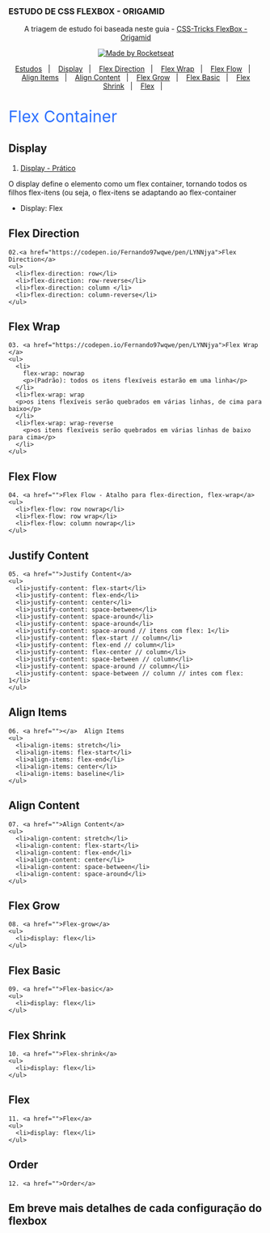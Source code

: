 ### ESTUDO DE CSS FLEXBOX - ORIGAMID


<p align="center">  A triagem de estudo foi baseada neste guia -  
  <a href="https://css-tricks.com/snippets/css/a-guide-to-flexbox/"> CSS-Tricks </a>
  <a href="https://origamid.com/projetos/flexbox-guia-completo/"> FlexBox - Origamid </a>
</p>


<p align="center">
  <a href="#">
    <img alt="Made by Rocketseat" src="https://img.shields.io/badge/Documentação%20by-EstudoFlexBox-%23F8952D">
  </a>
</p>

<p align="center">
  <a href="#estudo-de-hoje---13-de-agosto">Estudos</a>&nbsp;&nbsp;&nbsp;|&nbsp;&nbsp;&nbsp;
  <a href="#display">Display</a>&nbsp;&nbsp;&nbsp;|&nbsp;&nbsp;&nbsp;
  <a href="#flex-direction">Flex Direction</a>&nbsp;&nbsp;&nbsp;|&nbsp;&nbsp;&nbsp;
  <a href="#flew-wrap">Flex Wrap</a>&nbsp;&nbsp;&nbsp;|&nbsp;&nbsp;&nbsp;
  <a href="#flex-flow">Flex Flow</a>&nbsp;&nbsp;&nbsp;|&nbsp;&nbsp;&nbsp;
  <a href="#align-items">Align Items</a>&nbsp;&nbsp;&nbsp;|&nbsp;&nbsp;&nbsp;
  <a href="#align-content">Align Content</a>&nbsp;&nbsp;&nbsp;|&nbsp;&nbsp;&nbsp;
  <a href="#flex-grow">Flex Grow</a>&nbsp;&nbsp;&nbsp;|&nbsp;&nbsp;&nbsp;
  <a href="#flex-basic">Flex Basic</a>&nbsp;&nbsp;&nbsp;|&nbsp;&nbsp;&nbsp;
  <a href="#flex-shrink">Flex Shrink</a>&nbsp;&nbsp;&nbsp;|&nbsp;&nbsp;&nbsp;
  <a href="#flex">Flex</a>&nbsp;&nbsp;&nbsp;|&nbsp;&nbsp;&nbsp;
</p>

<p style="font-size: 2.25em; color: #2c70ff">Flex Container</p>

  ## Display
  01. <a href="https://codepen.io/Fernando97wqwe/pen/gOrrxgp">Display - Prático</a> 
  <p>O display define o elemento como um flex container, tornando todos os filhos flex-itens (ou seja, o flex-itens se adaptando ao flex-container</p>
  <ul>
    <li>Display: Flex</li>
  </ul>

  ## Flex Direction
    02.<a href="https://codepen.io/Fernando97wqwe/pen/LYNNjya">Flex Direction</a>  
    <ul>
      <li>flex-direction: row</li>
      <li>flex-direction: row-reverse</li>
      <li>flex-direction: column </li>
      <li>flex-direction: column-reverse</li>
    </ul>

  ## Flex Wrap
    03. <a href="https://codepen.io/Fernando97wqwe/pen/LYNNjya">Flex Wrap </a>
    <ul>
      <li>
        flex-wrap: nowrap
        <p>(Padrão): todos os itens flexíveis estarão em uma linha</p>
      </li>
      <li>flex-wrap: wrap
      <p>os itens flexíveis serão quebrados em várias linhas, de cima para baixo</p>
      </li>
      <li>flex-wrap: wrap-reverse
        <p>os itens flexíveis serão quebrados em várias linhas de baixo para cima</p>
      </li>
    </ul>

  ## Flex Flow
    04. <a href="">Flex Flow - Atalho para flex-direction, flex-wrap</a>
    <ul>
      <li>flex-flow: row nowrap</li>
      <li>flex-flow: row wrap</li>
      <li>flex-flow: column nowrap</li>
    </ul>

  ## Justify Content
    05. <a href="">Justify Content</a>
    <ul>
      <li>justify-content: flex-start</li>
      <li>justify-content: flex-end</li>
      <li>justify-content: center</li>
      <li>justify-content: space-between</li>
      <li>justify-content: space-around</li>
      <li>justify-content: space-around</li>
      <li>justify-content: space-around // itens com flex: 1</li>
      <li>justify-content: flex-start // column</li>
      <li>justify-content: flex-end // column</li>
      <li>justify-content: flex-center // column</li>
      <li>justify-content: space-between // column</li>
      <li>justify-content: space-around // column</li>
      <li>justify-content: space-between // column // intes com flex: 1</li>
    </ul>

  ## Align Items
    06. <a href=""></a>  Align Items
    <ul>
      <li>align-items: stretch</li>
      <li>align-items: flex-start</li>
      <li>align-items: flex-end</li>
      <li>align-items: center</li>
      <li>align-items: baseline</li>
    </ul>

  ## Align Content
    07. <a href="">Align Content</a>  
    <ul>
      <li>align-content: stretch</li>
      <li>align-content: flex-start</li>
      <li>align-content: flex-end</li>
      <li>align-content: center</li>
      <li>align-content: space-between</li>
      <li>align-content: space-around</li>
    </ul>

  ## Flex Grow
    08. <a href="">Flex-grow</a>  
    <ul>
      <li>display: flex</li>
    </ul>

  ## Flex Basic
    09. <a href="">Flex-basic</a>  
    <ul>
      <li>display: flex</li>
    </ul>

  ## Flex Shrink
    10. <a href="">Flex-shrink</a>  
    <ul>
      <li>display: flex</li>
    </ul>

  ## Flex
    11. <a href="">Flex</a>  
    <ul>
      <li>display: flex</li>
    </ul>

  ## Order
    12. <a href="">Order</a>



## Em breve mais detalhes de cada configuração do flexbox